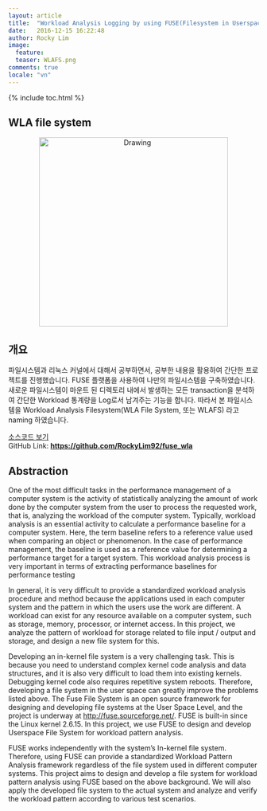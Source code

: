 ```yaml
---
layout: article
title:  "Workload Analysis Logging by using FUSE(Filesystem in Userspace)"
date:   2016-12-15 16:22:48
author: Rocky Lim
image:
  feature:
  teaser: WLAFS.png
comments: true
locale: "vn"
---
```




{% include toc.html %}

## WLA file system
<p style="text-align: center;">
	<img src="{{ site.url }}/images/WLAFS.png" alt="Drawing" style="width: 380px;"/>
</p>


## 개요

파일시스템과 리눅스 커널에서 대해서 공부하면서, 공부한 내용을 활용하여 간단한 프로젝트를 진행했습니다. FUSE 플랫폼을 사용하여 나만의 파일시스템을 구축하였습니다. 새로운 파일시스템이 마운트 된 디렉토리 내에서 발생하는 모든 transaction을 분석하여 간단한 Workload 통계량을 Log로서 남겨주는 기능을 합니다. 따라서 본 파일시스템을 Workload Analysis Filesystem(WLA File System, 또는 WLAFS) 라고 naming 하였습니다.

[소스코드 보기](https://github.com/RockyLim92/fuse_wla "WLAFS page")<br />
GitHub Link: **<https://github.com/RockyLim92/fuse_wla>**

## Abstraction

One of the most difficult tasks in the performance management of a computer system is the activity of statistically analyzing the amount of work done by the computer system from the user to process the requested work, that is, analyzing the workload of the computer system. Typically, workload analysis is an essential activity to calculate a performance baseline for a computer system. Here, the term baseline refers to a reference value used when comparing an object or phenomenon. In the case of performance management, the baseline is used as a reference value for determining a performance target for a target system. This workload analysis process is very important in terms of extracting performance baselines for performance testing

In general, it is very difficult to provide a standardized workload analysis procedure and method because the applications used in each computer system and the pattern in which the users use the work are different. A workload can exist for any resource available on a computer system, such as storage, memory, processor, or internet access. In this project, we analyze the pattern of workload for storage related to file input / output and storage, and design a new file system for this.

Developing an in-kernel file system is a very challenging task. This is because you need to understand complex kernel code analysis and data structures, and it is also very difficult to load them into existing kernels. Debugging kernel code also requires repetitive system reboots. Therefore, developing a file system in the user space can greatly improve the problems listed above. The Fuse File System is an open source framework for designing and developing file systems at the User Space Level, and the project is underway at http://fuse.sourceforge.net/. FUSE is built-in since the Linux kernel 2.6.15. In this project, we use FUSE to design and develop Userspace File System for workload pattern analysis.

FUSE works independently with the system’s In-kernel file system. Therefore, using FUSE can provide a standardized Workload Pattern Analysis framework regardless of the file system used in different computer systems. This project aims to design and develop a file system for workload pattern analysis using FUSE based on the above background. We will also apply the developed file system to the actual system and analyze and verify the workload pattern according to various test scenarios.